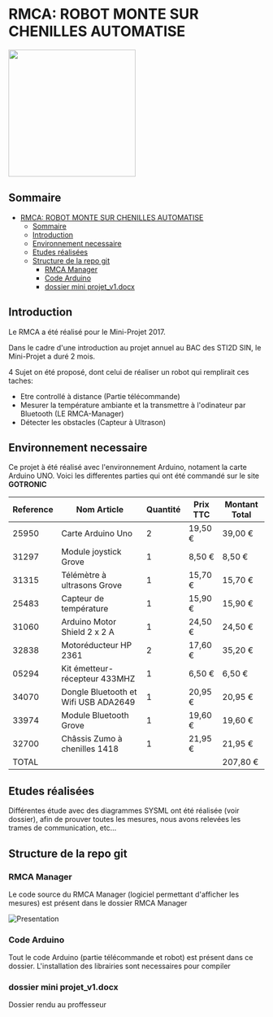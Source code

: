 # RMCA: ROBOT MONTE SUR CHENILLES AUTOMATISE

<img src="https://i.imgur.com/cFpBxkk.jpg" style="width: 250px"></img>


## Sommaire

- [RMCA: ROBOT MONTE SUR CHENILLES AUTOMATISE](#rmca-robot-monte-sur-chenilles-automatise)
    - [Sommaire](#sommaire)
    - [Introduction](#introduction)
    - [Environnement necessaire](#environnement-necessaire)
    - [Etudes réalisées](#etudes-r%C3%A9alis%C3%A9es)
    - [Structure de la repo git](#structure-de-la-repo-git)
        - [RMCA Manager](#rmca-manager)
        - [Code Arduino](#code-arduino)
        - [dossier mini projet_v1.docx](#dossier-mini-projetv1docx)

## Introduction

Le RMCA a été réalisé pour le Mini-Projet 2017.

Dans le cadre d'une introduction au projet annuel au BAC des STI2D SIN, le Mini-Projet a duré 2 mois.

4 Sujet on été proposé, dont celui de réaliser un robot qui remplirait ces taches:

- Etre controllé à distance (Partie télécommande)
- Mesurer la température ambiante et la transmettre à l'odinateur par Bluetooth (LE RMCA-Manager)
- Détecter les obstacles (Capteur à Ultrason)

## Environnement necessaire

Ce projet à été réalisé avec l'environnement Arduino, notament la carte Arduino UNO.
Voici les differentes parties qui ont été commandé sur le site **GOTRONIC**

| Reference | Nom Article                          | Quantité  | Prix TTC   | Montant Total |
|-----------|--------------------------------------|-----------|------------|---------------|
| 25950     | Carte Arduino Uno                    | 2         |   19,50 €  |   39,00 €     |
| 31297     | Module joystick Grove                | 1         |   8,50 €   |   8,50 €      |
| 31315     | Télémètre à ultrasons Grove          | 1         |   15,70 €  |   15,70 €     |
| 25483     | Capteur de température               | 1         |   15,90 €  |   15,90 €     |
| 31060     | Arduino Motor Shield 2 x 2 A         | 1         |   24,50 €  |   24,50 €     |
| 32838     | Motoréducteur HP 2361                | 2         |   17,60 €  |   35,20 €     |
| 05294     | Kit émetteur-récepteur 433MHZ        | 1         |   6,50 €   |   6,50 €      |
| 34070     | Dongle Bluetooth et Wifi USB ADA2649 | 1         |   20,95 €  |   20,95 €     |
| 33974     | Module Bluetooth Grove               | 1         |   19,60 €  |   19,60 €     |
| 32700     | Châssis Zumo à chenilles 1418        | 1         |   21,95 €  |   21,95 €     |
| TOTAL     |                                      |           |            |   207,80 €    |

## Etudes réalisées

Différentes étude avec des diagrammes SYSML ont été réalisée (voir dossier), afin de prouver toutes les mesures, nous avons relevées les trames de communication, etc...

## Structure de la repo git

### RMCA Manager

Le code source du RMCA Manager (logiciel permettant d'afficher les mesures) est présent dans le dossier RMCA Manager

![Presentation](https://i.imgur.com/zcDgErZ.gif)

### Code Arduino

Tout le code Arduino (partie télécommande et robot) est présent dans ce dossier. L'installation des librairies sont necessaires pour compiler

### dossier mini projet_v1.docx

Dossier rendu au proffesseur